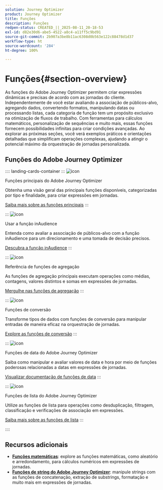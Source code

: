 ```yaml
---
solution: Journey Optimizer
product: Journey Optimizer
title: Funções
description: Funções
redpen-status: CREATED_||_2025-08-11_20-18-53
exl-id: d82e30d6-abe5-4522-a8c4-a11ff5c9bd91
source-git-commit: 2b907a3be8b11ac6308d0b563e122c88478d1d37
workflow-type: ht
source-wordcount: '284'
ht-degree: 100%

---
```


# Funções{#section-overview}

As funções do Adobe Journey Optimizer permitem criar expressões dinâmicas e precisas de acordo com as jornadas do cliente. Independentemente de você estar avaliando a associação de públicos-alvo, agregando dados, convertendo formatos, manipulando datas ou processando listas, cada categoria de função tem um propósito exclusivo na otimização de fluxos de trabalho. Com ferramentas para cálculos matemáticos, personalização de sequências e muito mais, essas funções fornecem possibilidades infinitas para criar condições avançadas. Ao explorar as próximas seções, você verá exemplos práticos e orientações detalhadas que simplificam operações complexas, ajudando a atingir o potencial máximo da orquestração de jornadas personalizada.

## Funções do Adobe Journey Optimizer

:::: landing-cards-container
:::
![icon](https://cdn.experienceleague.adobe.com/icons/code-branch.svg?lang=pt-BR)

Funções principais do Adobe Journey Optimizer

Obtenha uma visão geral das principais funções disponíveis, categorizadas por tipo e finalidade, para criar expressões em jornadas.

[Saiba mais sobre as funções principais](../using/building-journeys/expression/functions.md)
:::

:::
![icon](https://cdn.experienceleague.adobe.com/icons/bullseye.svg?lang=pt-BR)

Usar a função inAudience

Entenda como avaliar a associação de públicos-alvo com a função inAudience para um direcionamento e uma tomada de decisão precisos.

[Descubra a função inAudience](../using/building-journeys/functions/functioninaudience.md)
:::

:::
![icon](https://cdn.experienceleague.adobe.com/icons/chart-line.svg?lang=pt-BR)

Referência de funções de agregação

As funções de agregação principais executam operações como médias, contagens, valores distintos e somas em expressões de jornadas.

[Mergulhe nas funções de agregação](aggregation-landing-page.md)
:::

:::
![icon](https://cdn.experienceleague.adobe.com/icons/exchange-alt.svg?lang=pt-BR)

Funções de conversão

Transforme tipos de dados com funções de conversão para manipular entradas de maneira eficaz na orquestração de jornadas.

[Explore as funções de conversão](conversion-landing-page.md)
:::

:::
![icon](https://cdn.experienceleague.adobe.com/icons/calendar-alt.svg?lang=pt-BR)

Funções de data do Adobe Journey Optimizer

Saiba como manipular e avaliar valores de data e hora por meio de funções poderosas relacionadas a datas em expressões de jornadas.

[Visualizar documentação de funções de data](date-landing-page.md)
:::

:::
![icon](https://cdn.experienceleague.adobe.com/icons/list-check.svg?lang=pt-BR)

Funções de lista do Adobe Journey Optimizer

Utilize as funções de lista para operações como desduplicação, filtragem, classificação e verificações de associação em expressões.

[Saiba mais sobre as funções de lista](list-landing-page.md)
:::

::::


## Recursos adicionais

- **[Funções matemáticas](math-landing-page.md)**: explore as funções matemáticas, como aleatório e arredondamento, para cálculos numéricos em expressões de jornadas.
- **[Funções de string do Adobe Journey Optimizer](string-landing-page.md)**: manipule strings com as funções de concatenação, extração de substrings, formatação e muito mais em expressões de jornadas.
